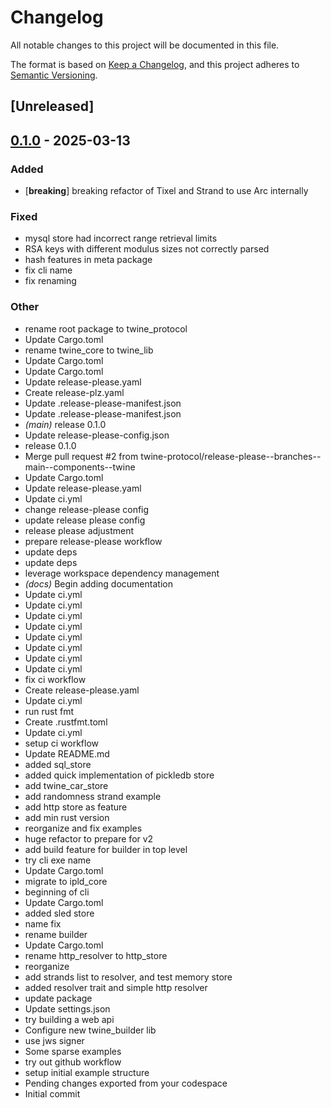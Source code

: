 # Changelog

All notable changes to this project will be documented in this file.

The format is based on [Keep a Changelog](https://keepachangelog.com/en/1.0.0/),
and this project adheres to [Semantic Versioning](https://semver.org/spec/v2.0.0.html).

## [Unreleased]

## [0.1.0](https://github.com/twine-protocol/twine-rs/releases/tag/twine_protocol-v0.1.0) - 2025-03-13

### Added

- [**breaking**] breaking refactor of Tixel and Strand to use Arc internally

### Fixed

- mysql store had incorrect range retrieval limits
- RSA keys with different modulus sizes not correctly parsed
- hash features in meta package
- fix cli name
- fix renaming

### Other

- rename root package to twine_protocol
- Update Cargo.toml
- rename twine_core to twine_lib
- Update Cargo.toml
- Update Cargo.toml
- Update release-please.yaml
- Create release-plz.yaml
- Update .release-please-manifest.json
- Update .release-please-manifest.json
- *(main)* release 0.1.0
- Update release-please-config.json
- release 0.1.0
- Merge pull request #2 from twine-protocol/release-please--branches--main--components--twine
- Update Cargo.toml
- Update release-please.yaml
- Update ci.yml
- change release-please config
- update release please config
- release please adjustment
- prepare release-please workflow
- update deps
- update deps
- leverage workspace dependency management
- *(docs)* Begin adding documentation
- Update ci.yml
- Update ci.yml
- Update ci.yml
- Update ci.yml
- Update ci.yml
- Update ci.yml
- Update ci.yml
- Update ci.yml
- fix ci workflow
- Create release-please.yaml
- Update ci.yml
- run rust fmt
- Create .rustfmt.toml
- Update ci.yml
- setup ci workflow
- Update README.md
- added sql_store
- added quick implementation of pickledb store
- add twine_car_store
- add randomness strand example
- add http store as feature
- add min rust version
- reorganize and fix examples
- huge refactor to prepare for v2
- add build feature for builder in top level
- try cli exe name
- Update Cargo.toml
- migrate to ipld_core
- beginning of cli
- Update Cargo.toml
- added sled store
- name fix
- rename builder
- Update Cargo.toml
- rename http_resolver to http_store
- reorganize
- add strands list to resolver, and test memory store
- added resolver trait and simple http resolver
- update package
- Update settings.json
- try building a web api
- Configure new twine_builder lib
- use jws signer
- Some sparse examples
- try out github workflow
- setup initial example structure
- Pending changes exported from your codespace
- Initial commit
